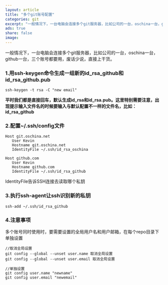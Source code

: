 ```yaml
---
layout: article
title: "多个git账号配置"
categories: git
excerpt: "一般情况下，一台电脑会连接多个git服务器，比如公司的一台，oschina一台，github一台，三个账号都要用，废话少说，直接上干货"
ads: true
share: false
image:
---
```


一般情况下，一台电脑会连接多个git服务器，比如公司的一台，oschina一台，github一台，三个账号都要用，废话少说，直接上干货。

### 1.用ssh-keygen命令生成一组新的id\_rsa\_github和id\_rsa\_github.pub

```
ssh-keygen -t rsa -C "new email"
```
**平时我们都是直接回车，默认生成id\_rsa和id\_rsa.pub。这里特别需要注意，出现提示输入文件名的时候要输入与默认配置不一样的文件名，比如：  id\_rsa\_github**

### 2.配置~/.ssh/config文件

```
Host git.oschina.net
   User Kevin
   Hostname git.oschina.net 
   IdentityFile ~/.ssh/id_rsa_oschina

Host github.com
   User Kevin
   Hostname github.com 
   IdentityFile ~/.ssh/id_rsa_github
```
IdentityFile告诉SSH连接去读取哪个私钥

### 3.执行ssh-agent让ssh识别新的私钥

```
ssh-add ~/.ssh/id_rsa_github
```

### 4.注意事项

多个账号同时使用时，要需要设置的全局用户名和用户邮箱，在每个repo目录下单独设置

```
//取消全局设置
git config --global --unset user.name 取消全局设置
git config --global --unset user.email 取消全局设置

//单独设置
git config user.name "newname"
git config user.email "newemail"
```
